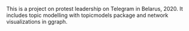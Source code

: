 This is a project on protest leadership on Telegram in Belarus, 2020. It includes topic modelling with topicmodels package and network visualizations in ggraph. 
